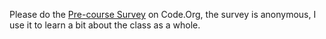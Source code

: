 
Please do the [Pre-course Survey](https://studio.code.org/s/csp1-2019/lockable/1/puzzle/1/page/1?section_id=2294122) on Code.Org, the survey is anonymous, I use it to learn a bit about the class as a whole.
